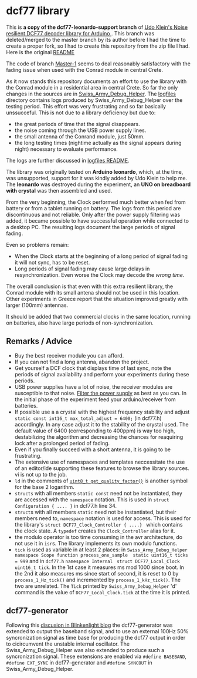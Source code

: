 # dcf77 library
This is **a copy of the dcf77-leonardo-support branch** of [Udo Klein's Noise resilient DCF77 decoder library for Arduino ](https://github.com/udoklein/dcf77). This branch was deleted/merged to the master branch by its author before I had the time to create a proper fork, so I had to create this repository from the zip file I had. Here is the original [README](https://github.com/nameoftherose/dcf77-leonardo_support/blob/master/README_original.md)

The code of branch [Master-1](https://github.com/nameoftherose/dcf77-leonardo_support/tree/master-1) seems to deal reasonably  satisfactory with the fading issue when used with the Conrad module in central Crete.

As it now stands this repository documents an effort to use the library with the Conrad module in a residential area in central Crete. So far the only changes in the sources are in [Swiss_Army_Debug_Helper](https://github.com/nameoftherose/dcf77-leonardo_support/tree/master/examples/Swiss_Army_Debug_Helper). The [logfiles](https://github.com/nameoftherose/dcf77-leonardo_support/tree/master/logfiles) directory contains logs produced by Swiss_Army_Debug_Helper over the testing period.
This effort was very frustrating and so far basically unssucceful. This is not due to a library deficiency but due to:
- the great periods of time that the signal disappears.
- the noise coming through the USB power supply lines.  
- the small antenna of the Conrand module, just 50mm.
- the long testing times (nightime actually as the signal appears during night) necessary to evaluate performance. 

The logs are further discussed in [logfiles README](https://github.com/nameoftherose/dcf77-leonardo_support/blob/master/logfiles/README.md).

The library was originally tested on **Arduino leonardo**, which, at the time, was unsupported, support for it was kindly added by Udo Klein to help me. The **leonardo** was destroyed during the experiment, an **UNO on breadboard with crystal** was then assembled and used.

From the very beginning, the Clock performed much better when fed from battery or from a tablet  running on battery. The logs from this period are discontinuous and not reliable. Only after the power supply filtering was added, it became possible to have successful operation while connected to a desktop PC. The resulting logs document the large periods of signal fading.

Even so problems remain:
- When the Clock starts at the beginning of a long period of signal fading it will not sync, has to be reset.
- Long periods of signal fading may cause large delays in resynchronization. Even worse the Clock may decode the _wrong time_.

The overall conclusion is that even with this extra resilient library, the Conrad module with its small antena should not be used in this location. Other experiments in Greece report that the situation improved greatly with larger (100mm) antennas.

It should be added that two commercial clocks in the same location, running on batteries, also have large periods of non-synchronization. 
## Remarks / Advice
- Buy the best receiver module you can afford.
- If you can not find a long antenna, abandon the project.
- Get yourself a DCF clock that displays time of last sync, note the periods of signal availability and perform your experiments during these periods.
- USB power supplies have a lot of noise, the receiver modules are susceptible to that noise. [Filter the power supply](http://andybrown.me.uk/2015/07/24/usb-filtering/) as best as you can. In the initial phase of the experiment feed your arduino/receiver from batteries.
- If possible use a a crystal with the highest frequency stability and adjust `static const int16_t max_total_adjust = 6400;` (in dcf77.h) accordingly. In any case adjust it to the stability of the crystal used. The default value of 6400 (corresponding to 400ppm) is way too high, destabilizing the algorithm and decreasing the chances for reaquiring lock after a prolonged period of fading.
- Even if you finally succeed with a short antenna, it is going to be frustrating.
- The extensive use of namespaces and templates neccessitate the use of an editor/ide supporting these features to browse the library sources. vi is not up to the job.
- `ld` in the comments of [`uint8_t get_quality_factor()`](https://github.com/nameoftherose/dcf77-leonardo_support/blob/0c9fada7f3d207990ec2a5bd2479f801531cd2fa/dcf77.h#L613) is another symbol for the base 2 logarithm.
- `structs` with all members `static const` need not be instantiated, they are accessed with the `namespace` notation. This is used in `struct Configuration { .... }` in dcf77.h line 34.
- `struct`s with all members `static` need not be instantiated, but their members need to, `namespace` notation is used for access. This is used for the library's `struct DCF77_Clock_Controller { ....} ` which contains the clock state. A `typedef` creates the `Clock_Controller` alias for it.
- the modulo operator is too time consuming in the avr architecture, do not use it in `isr`s. The library implements its own modulo functions. 
- `tick` is used as variable in at least 2 places: in `Swiss_Army_Debug_Helper namespace Scope function process_one_sample  static uint16_t ticks = 999` and in `dcf77.h` `namespace Internal` ` struct DCF77_Local_Clock  uint16_t tick`. In the 1st case it measures ms mod 1000 since boot. In the 2nd it also measures ms since start of second, it is reset to 0 by `process_1_Hz_tick()` and incremented by `process_1_kHz_tick()`. The two are unrelated. The `Tick` printed by `Swiss_Army_Debug_Helper` 'd' command is the value of `DCF77_Local_Clock.tick` at the time it is printed.

## dcf77-generator

Following this [discusion in Blinkenlight blog](https://blog.blinkenlight.net/2015/10/01/improving-quality/#comment-56065) the dcf77-generator was extended to output the baseband signal, and to use an external 100Hz 50% syncronization signal as time base for producing the dcf77 output in order to cicircumvent the unstable internal oscillator. The Swiss_Army_Debug_Helper was also extended to produce such a syncronization signal.
These extensions are enabled via `#define BASEBAND`, `#define EXT_SYNC` in dcf77-generator and `#define SYNCOUT` in Swiss_Army_Debug_Helper.
